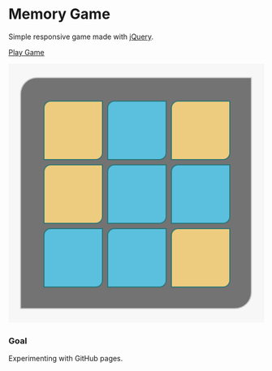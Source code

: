 # Memory Game

Simple responsive game made with [jQuery](https://jquery.com/).

[Play Game](https://mtrajk.github.io/Memory-Game/)

![alt text](https://raw.githubusercontent.com/MTrajK/Memory-Game/master/img/memory_game.png "Memory game screenshot")

### Goal
Experimenting with GitHub pages.
